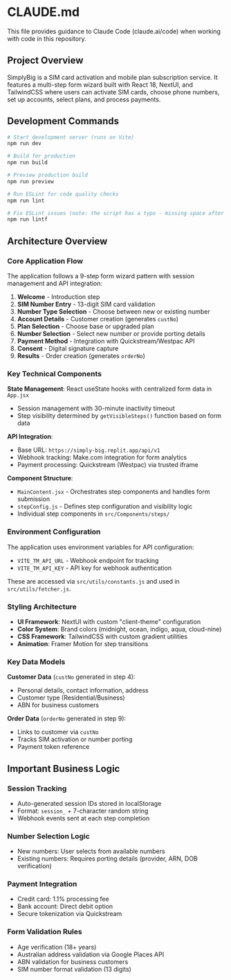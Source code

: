 # CLAUDE.md

This file provides guidance to Claude Code (claude.ai/code) when working with code in this repository.

## Project Overview

SimplyBig is a SIM card activation and mobile plan subscription service. It features a multi-step form wizard built with React 18, NextUI, and TailwindCSS where users can activate SIM cards, choose phone numbers, set up accounts, select plans, and process payments.

## Development Commands

```bash
# Start development server (runs on Vite)
npm run dev

# Build for production
npm run build

# Preview production build
npm run preview

# Run ESLint for code quality checks
npm run lint

# Fix ESLint issues (note: the script has a typo - missing space after -fix)
npm run lintf
```

## Architecture Overview

### Core Application Flow
The application follows a 9-step form wizard pattern with session management and API integration:

1. **Welcome** - Introduction step
2. **SIM Number Entry** - 13-digit SIM card validation
3. **Number Type Selection** - Choose between new or existing number
4. **Account Details** - Customer creation (generates `custNo`)
5. **Plan Selection** - Choose base or upgraded plan
6. **Number Selection** - Select new number or provide porting details
7. **Payment Method** - Integration with Quickstream/Westpac API
8. **Consent** - Digital signature capture
9. **Results** - Order creation (generates `orderNo`)

### Key Technical Components

**State Management**: React useState hooks with centralized form data in `App.jsx`
- Session management with 30-minute inactivity timeout
- Step visibility determined by `getVisibleSteps()` function based on form data

**API Integration**: 
- Base URL: `https://simply-big.replit.app/api/v1`
- Webhook tracking: Make.com integration for form analytics
- Payment processing: Quickstream (Westpac) via trusted iframe

**Component Structure**:
- `MainContent.jsx` - Orchestrates step components and handles form submission
- `stepConfig.js` - Defines step configuration and visibility logic
- Individual step components in `src/Components/steps/`

### Environment Configuration

The application uses environment variables for API configuration:
- `VITE_TM_API_URL` - Webhook endpoint for tracking
- `VITE_TM_API_KEY` - API key for webhook authentication

These are accessed via `src/utils/constants.js` and used in `src/utils/fetcher.js`.

### Styling Architecture

- **UI Framework**: NextUI with custom "client-theme" configuration
- **Color System**: Brand colors (midnight, ocean, indigo, aqua, cloud-nine)
- **CSS Framework**: TailwindCSS with custom gradient utilities
- **Animation**: Framer Motion for step transitions

### Key Data Models

**Customer Data** (`custNo` generated in step 4):
- Personal details, contact information, address
- Customer type (Residential/Business)
- ABN for business customers

**Order Data** (`orderNo` generated in step 9):
- Links to customer via `custNo`
- Tracks SIM activation or number porting
- Payment token reference

## Important Business Logic

### Session Tracking
- Auto-generated session IDs stored in localStorage
- Format: `session_` + 7-character random string
- Webhook events sent at each step completion

### Number Selection Logic
- New numbers: User selects from available numbers
- Existing numbers: Requires porting details (provider, ARN, DOB verification)

### Payment Integration
- Credit card: 1.1% processing fee
- Bank account: Direct debit option
- Secure tokenization via Quickstream

### Form Validation Rules
- Age verification (18+ years)
- Australian address validation via Google Places API
- ABN validation for business customers
- SIM number format validation (13 digits)